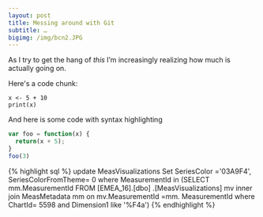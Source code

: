 ```yaml
---
layout: post
title: Messing around with Git
subtitle: …
bigimg: /img/bcn2.JPG
---
```


As I try to get the hang of _this_ I’m increasingly realizing how much is actually going on.

Here's a code chunk:

~~~
x <- 5 + 10
print(x)
~~~

And here is some code with syntax highlighting

```javascript
var foo = function(x) {
  return(x + 5);
}
foo(3)
```

{% highlight sql %}
update MeasVisualizations
Set SeriesColor ='03A9F4', SeriesColorFromTheme= 0
where MeasurementId in (SELECT mm.MeasurementId
  FROM [EMEA_16].[dbo] .[MeasVisualizations] mv inner join MeasMetadata mm on mv.MeasurementId =mm. MeasurementId where ChartId= 5598 and Dimension1 like '%F4a')
{% endhighlight %}
